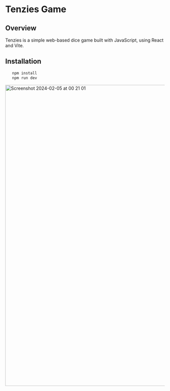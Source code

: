 # Tenzies Game

## Overview

Tenzies is a simple web-based dice game built with JavaScript, using React and Vite.

## Installation

```bash
   npm install
   npm run dev
```
<img width="951" alt="Screenshot 2024-02-05 at 00 21 01" src="https://github.com/VladyslavHnes/tenzies/assets/16277163/f071feee-e9d2-41ca-9f22-2eda404e9b47">

